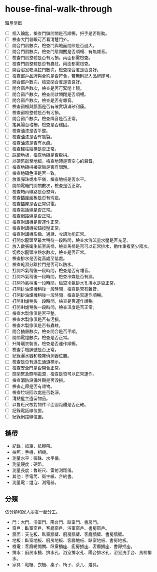 # house-final-walk-through

驗屋清單

- [ ] 插入鑰匙，檢查門鎖開關是否順暢，把手是否鬆動。
- [ ] 檢查大門貓眼可否看清楚門外。
- [ ] 開合門扇數次，檢查門與地面間隙是否過大。
- [ ] 開合門扇數次，檢查門扇開關是否順暢、有無雜音。
- [ ] 檢查門扇整體是否有污損，兩面都需檢查。
- [ ] 檢查門扇整體是否有蟲蛀，兩面都需檢查。
- [ ] 開合浴室乾濕拉門數次，檢查閉合度是否良好。
- [ ] 檢查窗戶品牌與合約是否符合，若無則記入品牌即可。
- [ ] 開合窗戶數次，檢查閉合度是否良好。
- [ ] 開合窗戶數次，檢查是否可緊閉上鎖。
- [ ] 開合窗戶數次，檢查開啟關閉是否順暢。
- [ ] 開合窗戶數次，檢查是否有雜音。
- [ ] 檢查窗框與牆面是否有確實填滿矽利康。
- [ ] 檢查窗框整體是否有污損。
- [ ] 開合窗戶數次，檢查隔音是否正常。
- [ ] 搖晃陽台格柵，檢查是否穩固。
- [ ] 檢查油漆是否平整。
- [ ] 檢查油漆是否有龜裂。
- [ ] 檢查油漆是否有水痕。
- [ ] 檢查樑柱結構是否正常。
- [ ] 踩踏地板，檢查地磚是否膨拱。
- [ ] 以硬幣敲擊地板，檢查地磚是否空心的聲音。
- [ ] 檢查地磚拼接空隙是否有問題。
- [ ] 檢查地磚色澤是否一致。
- [ ] 放置彈珠或水平儀，檢查地板是否水平。
- [ ] 開關電箱門開關數次，檢查是否正常。
- [ ] 檢查箱內線路是否整齊。
- [ ] 檢查插座面板是否有瑕疵。
- [ ] 檢查插座是否正常供電。
- [ ] 檢查電話線是否正常。
- [ ] 檢查網路線是否正常。
- [ ] 檢查對講機是否運作正常。
- [ ] 檢查對講機按鈕按壓正常。
- [ ] 檢查對講機影像、通話、收訊功能正常。
- [ ] 打開水龍頭至最大稍待一段時間，檢查水洩流量水壓是否充足。
- [ ] 放入數張衛生紙至馬桶，檢查馬桶是否可以正常排水，動作重複至少兩次。
- [ ] 切換水龍頭冷熱水數次，檢查是否正常。
- [ ] 檢查排水是否從高處至低處。
- [ ] 檢查乾濕分離拉門是否可以防水。
- [ ] 打開冷氣稍後一段時間，檢查是否有雜音。
- [ ] 打開冷氣稍後一段時間，檢查冷媒是否有漏。
- [ ] 打開冷氣稍後一段時間，檢查冷氣排水孔排水是否正常。
- [ ] 打開排油煙機稍後一段時間，檢查是否有雜音。
- [ ] 打開排油煙機稍後一段時間，檢查是否運作順暢。
- [ ] 打開IH爐稍後一段時間，檢查是否運作順暢。
- [ ] 打開IH爐稍後一段時間，檢查溫度是否正常。
- [ ] 檢查木製傢俱是否平整。
- [ ] 檢查木製傢俱是否有污損。
- [ ] 檢查木製傢俱是否有蟲蛀。
- [ ] 開合抽屜數次，檢查開合是否平順。
- [ ] 開關電燈數次，檢查是否正常。
- [ ] 升降曬衣裝置，檢查是否運作順暢。
- [ ] 檢查手機訊號是否正常。
- [ ] 紀錄灑水器和煙霧偵測器位置。
- [ ] 檢查是否有逃生通道標示。
- [ ] 檢查安全門是否開合正常。
- [ ] 關閉緊急照明電源，檢查是否可以正常運作。
- [ ] 檢查消防設備外觀是否毀損。
- [ ] 檢查走廊是否有雜物。
- [ ] 檢查垃圾回收處是否乾淨。
- [ ] 清點屋主遺留物品。
- [ ] 以魯班尺核對物件平面圖距離是否正確。
- [ ] 記錄電話線位置。
- [ ] 紀錄網路線位置。

## 攜帶

- 紀錄：紙筆、紙膠帶。
- 拍照：手機、相機。
- 測量水平：彈珠、水平儀。
- 測量硬度：硬幣。
- 測量長度：魯班尺、雷射測距儀。
- 其他：手電筒、衛生紙、合約書。
- 測量電：燈泡、測電器。

## 分類

依分類和家人朋友一起分工。

- 門：大門、浴室門、陽台門、臥室門、書房門。
- 窗戶：臥室窗戶、客廳窗戶、浴室窗戶、書房窗戶。
- 牆面：天花板、臥室牆壁、廚房牆壁、客廳牆壁、書房牆壁。
- 地板：臥室地板、廚房地板、客廳地板、臥室地板、書房地板。
- 機電：客廳總開關、臥室插座、廚房插座、客廳插座、書房插座。
- 排水：廚房水槽、排水孔、浴室排水孔、陽台排水孔、浴室洗手台、馬桶排水。
- 家具：鞋櫃、衣櫃、桌子、椅子、茶几、燈具。
